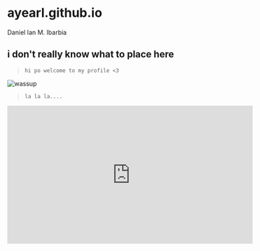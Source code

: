 # ayearl.github.io
Daniel Ian M. Ibarbia
## i don't really know what to place here
>``hi po welcome to my profile <3``

![wassup](https://i.pinimg.com/originals/29/20/df/2920dfb961923dfa38a38a3f62d27467.jpg)


>``la la la....``
<iframe width="560" height="315" src="https://www.youtube.com/embed/aeVa6WyGS7w" title="YouTube video player" frameborder="0" allow="accelerometer; autoplay; clipboard-write; encrypted-media; gyroscope; picture-in-picture; web-share" allowfullscreen></iframe>

